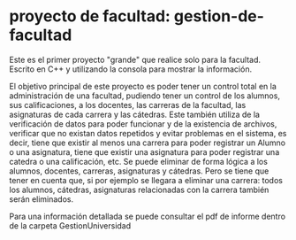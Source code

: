 # proyecto de facultad: gestion-de-facultad
Este es el primer proyecto "grande" que realice solo para la facultad. Escrito en C++ y utilizando la consola para mostrar la información.

El objetivo principal de este proyecto es poder tener un control total en la administración de una facultad, pudiendo tener un control de los alumnos, sus calificaciones, a los
docentes, las carreras de la facultad, las asignaturas de cada carrera y las cátedras. Este también utiliza de la verificación de datos para poder funcionar y de la existencia de archivos, verificar que no existan datos repetidos y evitar problemas en el sistema, es decir, tiene que existir al menos una carrera para poder registrar un Alumno o una asignatura, tiene que existir una asignatura para poder registrar una catedra o una calificación, etc. Se puede eliminar de forma lógica a los alumnos, docentes, carreras, asignaturas y cátedras. Pero se tiene que tener en cuenta que, si por ejemplo se llegara a eliminar una carrera: todos los alumnos, cátedras, asignaturas relacionadas con la carrera también serán eliminados.

Para una información detallada se puede consultar el pdf de informe dentro de la carpeta GestionUniversidad
